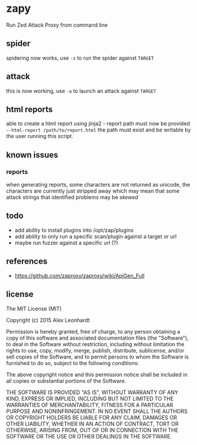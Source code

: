 # zapy

Run Zed Attack Proxy from command line

## spider

spidering now works, use ```-s``` to run the spider against ```TARGET```

## attack

this is now working, use ```-a``` to launch an attack against ```TARGET```

## html reports

able to create a html report using jinja2 - report path must now be provided ```--html-report /path/to/report.html``` 
the path must exist and be writable by the user running this script.

## known issues

### reports

when generating reports, some characters are not returned as unicode, the characters are currently just stripped away which
may mean that some attack strings that identified problems may be _skewed_

## todo

- add ability to install plugins into /opt/zap/plugins
- add ability to only run a specific scan/plugin against a target or url
- maybe run fuzzer against a specific url (?)

## references 

* https://github.com/zaproxy/zaproxy/wiki/ApiGen_Full

## license

The MIT License (MIT)

Copyright (c) 2015 Alex Leonhardt

Permission is hereby granted, free of charge, to any person obtaining a copy
of this software and associated documentation files (the "Software"), to deal
in the Software without restriction, including without limitation the rights
to use, copy, modify, merge, publish, distribute, sublicense, and/or sell
copies of the Software, and to permit persons to whom the Software is
furnished to do so, subject to the following conditions:

The above copyright notice and this permission notice shall be included in
all copies or substantial portions of the Software.

THE SOFTWARE IS PROVIDED "AS IS", WITHOUT WARRANTY OF ANY KIND, EXPRESS OR
IMPLIED, INCLUDING BUT NOT LIMITED TO THE WARRANTIES OF MERCHANTABILITY,
FITNESS FOR A PARTICULAR PURPOSE AND NONINFRINGEMENT. IN NO EVENT SHALL THE
AUTHORS OR COPYRIGHT HOLDERS BE LIABLE FOR ANY CLAIM, DAMAGES OR OTHER
LIABILITY, WHETHER IN AN ACTION OF CONTRACT, TORT OR OTHERWISE, ARISING FROM,
OUT OF OR IN CONNECTION WITH THE SOFTWARE OR THE USE OR OTHER DEALINGS IN
THE SOFTWARE.

